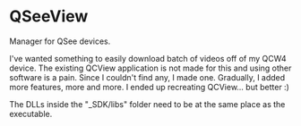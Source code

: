 # QSeeView
Manager for QSee devices.

I've wanted something to easily download batch of videos off of my QCW4 device.  The existing QCView application is not made for this and using other software is a pain.  Since I couldn't find any, I made one.  Gradually, I added more features, more and more.  I ended up recreating QCView... but better :)

The DLLs inside the "_SDK/libs" folder need to be at the same place as the executable.
